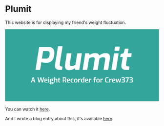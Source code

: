 # Plumit

This website is for displaying my friend's weight fluctuation.

![](https://raw.githubusercontent.com/4afS/pics/master/Plumit_header.png)

You can watch it [here](https://osakainstituteof.tech).

And I wrote a blog entry about this, it's available [here](https://4afs.hatenablog.com/entry/2019/12/22/213703?_ga=2.156155453.745202253.1577565467-194849461.1528583690).
